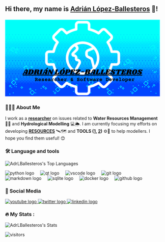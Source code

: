 ## Hi there, my name is [Adrián López-Ballesteros](https://www.youtube.com/@AdrLBallesteros) 👋!

###

<div align="center">
  <img width="1000" height=250 src="/banner.png"  />
</div>

###
<h3 align="left">👨🏽‍💻  About Me</h3>

I work as a **[researcher](https://www.researchgate.net/profile/Adrian-Lopez-Ballesteros)** on issues related to **Water Resources Management** 👷💧 and **Hydrological Modelling** 💻🌦️. I am currently focusing my efforts on developing **[RESOURCES](https://doi.org/10.1016/j.catena.2023.107339)** 🛰️🗺️ and **TOOLS ([1](https://adrlballesteros.github.io/MapSWAT/), [2](https://adrlballesteros.github.io/EasyBasin/))** ⚙️🧰 to help modellers. I hope you find them useful! 😊

###
<h3 align="left">🛠 Language and tools</h3>

![AdrLBallesteros's Top Languages](https://github-readme-stats.vercel.app/api/top-langs/?username=AdrLBallesteros&theme=react&show_icons=true&hide_border=false&layout=compact)

<div align="left">
  <img src="https://cdn.jsdelivr.net/gh/devicons/devicon/icons/python/python-original.svg" height="40" alt="python logo"  />
  <img width="12" />
  <img src="https://cdn.jsdelivr.net/gh/devicons/devicon/icons/qt/qt-original.svg" height="40" alt="qt logo"  />
  <img width="12" />
  <img src="https://cdn.jsdelivr.net/gh/devicons/devicon/icons/vscode/vscode-original.svg" height="40" alt="vscode logo"  />
  <img width="12" />
  <img src="https://cdn.jsdelivr.net/gh/devicons/devicon/icons/git/git-original.svg" height="40" alt="git logo"  />
  <img width="12" />
  <img src="https://cdn.jsdelivr.net/gh/devicons/devicon/icons/markdown/markdown-original.svg" height="40" alt="markdown logo"  />
  <img width="12" />
  <img src="https://cdn.jsdelivr.net/gh/devicons/devicon/icons/sqlite/sqlite-original.svg" height="40" alt="sqlite logo"  />
  <img width="12" />
  <img src="https://cdn.jsdelivr.net/gh/devicons/devicon/icons/docker/docker-original.svg" height="40" alt="docker logo"  />
  <img width="12" />
  <img src="https://cdn.jsdelivr.net/gh/devicons/devicon/icons/github/github-original.svg" height="40" alt="github logo"  />
</div>

###
<h3 align="left">📢 Social Media</h3>

<div align="left">
  <a href="https://www.youtube.com/@AdrLBallesteros" target="_blank">
    <img src="https://img.shields.io/static/v1?message=YouTube&logo=youtube&label=&color=FF0000&logoColor=white&labelColor=&style=for-the-badge" height="35" alt="youtube logo"  />
  </a>
  <a href="https://www.x.com/AdrLBallesteros" target="_blank">
    <img src="https://img.shields.io/static/v1?message=Twitter&logo=X&label=&color=000000&logoColor=white&labelColor=&style=for-the-badge" height="35" alt="twitter logo"  />

  </a>
  <a href="https://www.linkedin.com/in/adrlballesteros" target="_blank">
    <img src="https://img.shields.io/static/v1?message=LinkedIn&logo=LinkedIn&label=&color=0077B5&logoColor=white&labelColor=&style=for-the-badge" height="35" alt="linkedin logo"  />
  </a>
</div>

###

<h3 align="left">🔥   My Stats :</h3>

![AdrLBallesteros's Stats](https://github-readme-stats.vercel.app/api?username=AdrLBallesteros&theme=react&show_icons=true&hide_border=false&count_private=true)


![visitors](https://visitor-badge.laobi.icu/badge?page_id=AdrLBallesteros.AdrLBallesteros)

###


